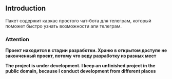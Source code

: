 ## Introduction

Пакет содержит каркас простого чат-бота для телеграм, который поможет
быстро узнать возможности апи телеграм.

### Attention

**Проект находится в стадии разработки.
Храню в открытом доступе не законченный проект, потому что веду 
разработку из разных мест**

**The project is under development.
I keep an unfinished project in the public domain, because I conduct
development from different places**